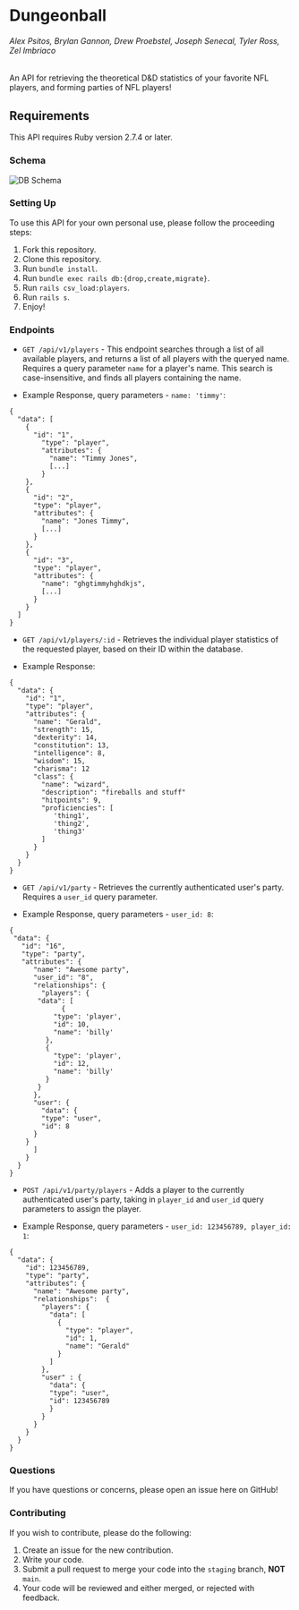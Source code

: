 # Dungeonball
###### Alex Psitos, Brylan Gannon, Drew Proebstel, Joseph Senecal, Tyler Ross, Zel Imbriaco
An API for retrieving the theoretical D&D statistics of your favorite NFL players, and forming parties of NFL players!

## Requirements
This API requires Ruby version 2.7.4 or later.

### Schema
![DB Schema](https://github.com/Dungeon-ball/dungeonball-be/blob/main/db/DB%20Schema.png "DB Schema")

### Setting Up
To use this API for your own personal use, please follow the proceeding steps:

1. Fork this repository.
2. Clone this repository.
3. Run `bundle install`.
4. Run `bundle exec rails db:{drop,create,migrate}`.
5. Run `rails csv_load:players`.
6. Run `rails s`.
7. Enjoy!

### Endpoints
* ` GET /api/v1/players ` - This endpoint searches through a list of all available players, and returns a list of all players with the queryed name.
Requires a query parameter ```name``` for a player's name.  This search is case-insensitive, and finds all players containing the name.
- Example Response, query parameters - `name: 'timmy'`:

```
{
  "data": [
    {
      "id": "1",
        "type": "player",
        "attributes": {
          "name": "Timmy Jones",
          [...]
        }
    },
    {
      "id": "2",
      "type": "player",
      "attributes": {
        "name": "Jones Timmy",
        [...]
      }
    },
    {
      "id": "3",
      "type": "player",
      "attributes": {
        "name": "ghgtimmyhghdkjs",
        [...]
      }
    }
  ]
}
```

* ` GET /api/v1/players/:id ` - Retrieves the individual player statistics of the requested player, based on their ID within the database.
- Example Response:

```
{
  "data": {
    "id": "1",
    "type": "player",
    "attributes": {
      "name": "Gerald",
      "strength": 15,
      "dexterity": 14,
      "constitution": 13,
      "intelligence": 8,
      "wisdom": 15,
      "charisma": 12
      "class": { 
        "name": "wizard", 
        "description": "fireballs and stuff"
        "hitpoints": 9, 
        "proficiencies": [ 
           'thing1', 
           'thing2', 
           'thing3' 
        ]
      } 
    }
  }
}
```

* ` GET /api/v1/party ` - Retrieves the currently authenticated user's party.  Requires a `user_id` query parameter.
- Example Response, query parameters - `user_id: 8`:

```
{
 "data": {
   "id": "16",
   "type": "party",
   "attributes": {
      "name": "Awesome party",
      "user_id": "8",
      "relationships": {
        "players": {
	   "data": [
             {
	       "type": 'player',
	       "id": 10,
	       "name": 'billy'
	     },
	     {
	       "type": 'player',
	       "id": 12,
	       "name": 'billy'
	     }
	   }
	  },
	  "user": {
	    "data": {
	    "type": "user",
	    "id": 8
	  }
	}
      ] 
    }
  }
}
```

* ` POST /api/v1/party/players ` - Adds a player to the currently authenticated user's party, taking in `player_id` and `user_id` query parameters to assign the player.
- Example Response, query parameters - `user_id: 123456789, player_id: 1`:

```
{
  "data": {
    "id": 123456789,
    "type": "party",
    "attributes": {
      "name": "Awesome party",
      "relationships":  {
        "players": {
          "data": [
            {
              "type": "player",
              "id": 1,
              "name": "Gerald"
            }
          ]
        },
        "user" : {
          "data": {
          "type": "user",
          "id": 123456789
          }
        }
      }
    }
  }
}
```

### Questions
If you have questions or concerns, please open an issue here on GitHub!

### Contributing
If you wish to contribute, please do the following:
1. Create an issue for the new contribution.
2. Write your code.
3. Submit a pull request to merge your code into the `staging` branch, **NOT** `main`.
4. Your code will be reviewed and either merged, or rejected with feedback.
